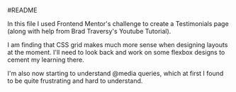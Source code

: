 #README

In this file I used Frontend Mentor's challenge to create a Testimonials page (along with help from Brad Traversy's Youtube Tutorial). 

I am finding that CSS grid makes much more sense when designing layouts at the moment. I'll need to look back and work on some flexbox designs to cement my learning there. 

I'm also now starting to understand @media queries, which at first I found to be quite frustrating and hard to understand. 
